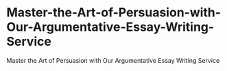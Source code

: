 # Master-the-Art-of-Persuasion-with-Our-Argumentative-Essay-Writing-Service
Master the Art of Persuasion with Our Argumentative Essay Writing Service
